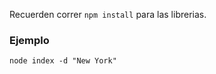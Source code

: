 Recuerden correr ```npm install``` para las librerias.

### Ejemplo

```
node index -d "New York"
```

